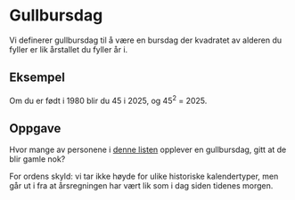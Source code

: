 # Gullbursdag

Vi definerer gullbursdag til å være en bursdag der kvadratet av alderen du fyller er lik årstallet du fyller år i.

## Eksempel

Om du er født i 1980 blir du 45 i 2025, og 45<sup>2</sup> = 2025.

## Oppgave

Hvor mange av personene i [denne listen](https://s3-eu-west-1.amazonaws.com/knowit-julekalender-2018/input-gullbursdag.txt) opplever en gullbursdag, gitt at de blir gamle nok?

For ordens skyld: vi tar ikke høyde for ulike historiske kalendertyper, men går ut i fra at årsregningen har vært lik som i dag siden tidenes morgen.
